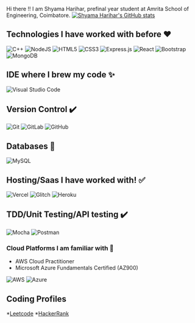 Hi there !! I am Shyama Harihar, prefinal year student at Amrita School of Engineering, Coimbatore.
[![Shyama Harihar's GitHub stats](https://github-readme-stats.vercel.app/api?username=ShyamaHarihar&count_private=true)](https://github.com/anuraghazra/github-readme-stats)

## Technologies I have worked with before :heart:
<img alt="C++" src="https://img.shields.io/badge/c++-%2300599C.svg?style=for-the-badge&logo=c%2B%2B&logoColor=white"/> <img alt="NodeJS" src="https://img.shields.io/badge/node.js-%2343853D.svg?style=for-the-badge&logo=node-dot-js&logoColor=white"/> <img alt="HTML5" src="https://img.shields.io/badge/html5-%23E34F26.svg?style=for-the-badge&logo=html5&logoColor=white"/> <img alt="CSS3" src="https://img.shields.io/badge/css3-%231572B6.svg?style=for-the-badge&logo=css3&logoColor=white"/> <img alt="Express.js" src="https://img.shields.io/badge/express.js-%23404d59.svg?style=for-the-badge&logo=express&logoColor=%2361DAFB"/> <img alt="React" src="https://img.shields.io/badge/react-%2320232a.svg?style=for-the-badge&logo=react&logoColor=%2361DAFB"/> <img alt="Bootstrap" src="https://img.shields.io/badge/bootstrap-%23563D7C.svg?style=for-the-badge&logo=bootstrap&logoColor=white"/> <img alt="MongoDB" src ="https://img.shields.io/badge/MongoDB-%234ea94b.svg?style=for-the-badge&logo=mongodb&logoColor=white"/>

## IDE where I brew my code :sparkles:
<img alt="Visual Studio Code" src="https://img.shields.io/badge/VisualStudioCode-0078d7.svg?style=for-the-badge&logo=visual-studio-code&logoColor=white"/>

## Version Control :heavy_check_mark:
<img alt="Git" src="https://img.shields.io/badge/git-%23F05033.svg?style=for-the-badge&logo=git&logoColor=white"/> <img alt="GitLab" src="https://img.shields.io/badge/gitlab-%23181717.svg?style=for-the-badge&logo=gitlab&logoColor=white"/> <img alt="GitHub" src="https://img.shields.io/badge/github-%23121011.svg?style=for-the-badge&logo=github&logoColor=white"/>

## Databases :round_pushpin:
<img alt="MySQL" src="https://img.shields.io/badge/mysql-%2300f.svg?style=for-the-badge&logo=mysql&logoColor=white"/>

## Hosting/Saas I have worked with! :white_check_mark:
<img alt="Vercel" src="https://img.shields.io/badge/vercel-%23000000.svg?style=for-the-badge&logo=vercel&logoColor=white"/> <img alt="Glitch" src="https://img.shields.io/badge/glitch-%233333FF.svg?style=for-the-badge&logo=glitch&logoColor=white"/> <img alt="Heroku" src="https://img.shields.io/badge/heroku-%23430098.svg?style=for-the-badge&logo=heroku&logoColor=white"/>

## TDD/Unit Testing/API testing :heavy_check_mark:
<img alt="Mocha" src="https://img.shields.io/badge/-mocha-%238D6748?style=for-the-badge&logo=mocha&logoColor=white"/> <img alt="Postman" src="https://img.shields.io/badge/Postman-FF6C37?style=for-the-badge&logo=postman&logoColor=red" />

### Cloud Platforms I am familiar with :round_pushpin:
* AWS Cloud Practitioner 
* Microsoft Azure Fundamentals Certified (AZ900)
<img alt="AWS" src="https://img.shields.io/badge/AWS-%23FF9900.svg?style=for-the-badge&logo=amazon-aws&logoColor=white"/>
<img alt="Azure" src="https://img.shields.io/badge/azure-%230072C6.svg?style=for-the-badge&logo=azure-devops&logoColor=white"/>

## Coding Profiles
*[Leetcode](https://leetcode.com/zia_123)
*[HackerRank](https://www.hackerrank.com/shyama_harihar)

